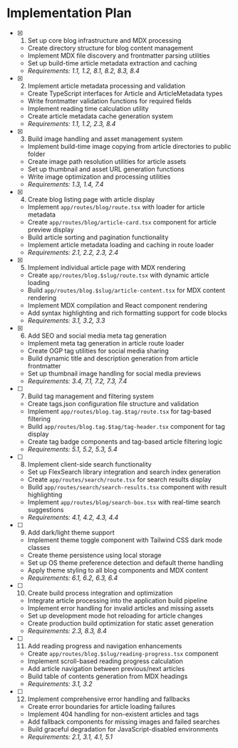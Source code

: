 # Implementation Plan

- [x] 1. Set up core blog infrastructure and MDX processing
  - Create directory structure for blog content management
  - Implement MDX file discovery and frontmatter parsing utilities
  - Set up build-time article metadata extraction and caching
  - _Requirements: 1.1, 1.2, 8.1, 8.2, 8.3, 8.4_

- [x] 2. Implement article metadata processing and validation
  - Create TypeScript interfaces for Article and ArticleMetadata types
  - Write frontmatter validation functions for required fields
  - Implement reading time calculation utility
  - Create article metadata cache generation system
  - _Requirements: 1.1, 1.2, 2.3, 8.4_

- [x] 3. Build image handling and asset management system
  - Implement build-time image copying from article directories to public folder
  - Create image path resolution utilities for article assets
  - Set up thumbnail and asset URL generation functions
  - Write image optimization and processing utilities
  - _Requirements: 1.3, 1.4, 7.4_

- [x] 4. Create blog listing page with article display
  - Implement `app/routes/blog/route.tsx` with loader for article metadata
  - Create `app/routes/blog/article-card.tsx` component for article preview display
  - Build article sorting and pagination functionality
  - Implement article metadata loading and caching in route loader
  - _Requirements: 2.1, 2.2, 2.3, 2.4_

- [x] 5. Implement individual article page with MDX rendering
  - Create `app/routes/blog.$slug/route.tsx` with dynamic article loading
  - Build `app/routes/blog.$slug/article-content.tsx` for MDX content rendering
  - Implement MDX compilation and React component rendering
  - Add syntax highlighting and rich formatting support for code blocks
  - _Requirements: 3.1, 3.2, 3.3_

- [x] 6. Add SEO and social media meta tag generation
  - Implement meta tag generation in article route loader
  - Create OGP tag utilities for social media sharing
  - Build dynamic title and description generation from article frontmatter
  - Set up thumbnail image handling for social media previews
  - _Requirements: 3.4, 7.1, 7.2, 7.3, 7.4_

- [ ] 7. Build tag management and filtering system
  - Create tags.json configuration file structure and validation
  - Implement `app/routes/blog.tag.$tag/route.tsx` for tag-based filtering
  - Build `app/routes/blog.tag.$tag/tag-header.tsx` component for tag display
  - Create tag badge components and tag-based article filtering logic
  - _Requirements: 5.1, 5.2, 5.3, 5.4_

- [ ] 8. Implement client-side search functionality
  - Set up FlexSearch library integration and search index generation
  - Create `app/routes/search/route.tsx` for search results display
  - Build `app/routes/search/search-results.tsx` component with result highlighting
  - Implement `app/routes/blog/search-box.tsx` with real-time search suggestions
  - _Requirements: 4.1, 4.2, 4.3, 4.4_

- [ ] 9. Add dark/light theme support
  - Implement theme toggle component with Tailwind CSS dark mode classes
  - Create theme persistence using local storage
  - Set up OS theme preference detection and default theme handling
  - Apply theme styling to all blog components and MDX content
  - _Requirements: 6.1, 6.2, 6.3, 6.4_

- [ ] 10. Create build process integration and optimization
  - Integrate article processing into the application build pipeline
  - Implement error handling for invalid articles and missing assets
  - Set up development mode hot reloading for article changes
  - Create production build optimization for static asset generation
  - _Requirements: 2.3, 8.3, 8.4_

- [ ] 11. Add reading progress and navigation enhancements
  - Create `app/routes/blog.$slug/reading-progress.tsx` component
  - Implement scroll-based reading progress calculation
  - Add article navigation between previous/next articles
  - Build table of contents generation from MDX headings
  - _Requirements: 3.1, 3.2_

- [ ] 12. Implement comprehensive error handling and fallbacks
  - Create error boundaries for article loading failures
  - Implement 404 handling for non-existent articles and tags
  - Add fallback components for missing images and failed searches
  - Build graceful degradation for JavaScript-disabled environments
  - _Requirements: 2.1, 3.1, 4.1, 5.1_